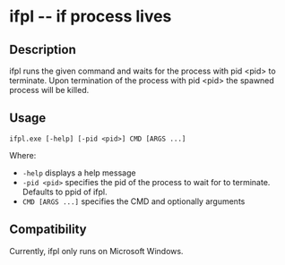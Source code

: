 ifpl -- if process lives
========================

Description
-----------

ifpl runs the given command and waits for the process with pid \<pid> to terminate.
Upon termination of the process with pid \<pid> the spawned process will be killed.

Usage
-----

`ifpl.exe [-help] [-pid <pid>] CMD [ARGS ...]`

Where:

  - `-help` displays a help message
  - `-pid <pid>` specifies the pid of the process to wait for to terminate. Defaults to ppid of ifpl.
  - `CMD [ARGS ...]` specifies the CMD and optionally arguments

Compatibility
-------------

Currently, ifpl only runs on Microsoft Windows.
